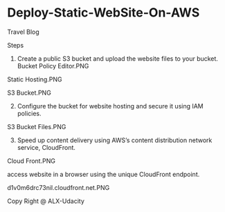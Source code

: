 # Deploy-Static-WebSite-On-AWS
Travel Blog

Steps 
1. Create a public S3 bucket and upload the website files to your bucket.
Bucket Policy Editor.PNG

Static Hosting.PNG

S3 Bucket.PNG

2. Configure the bucket for website hosting and secure it using IAM policies.

S3 Bucket Files.PNG

3. Speed up content delivery using AWS’s content distribution network service, CloudFront.

Cloud Front.PNG

access  website in a browser using the unique CloudFront endpoint.

d1v0m6drc73nil.cloudfront.net.PNG

Copy Right @ ALX-Udacity
